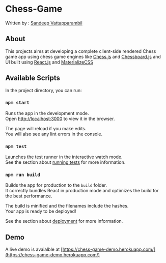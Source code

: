 # Chess-Game
Written by : [Sandeep Vattapparambil](https://github.com/SandeepVattapparambil) 
## About
This projects aims at developing a complete client-side rendered Chess game app using chess game engines like [Chess.js](https://github.com/jhlywa/chess.js) and [Chessboard.js](https://caustique.github.io/chessboard-js/#/examples/integration/chessjs) and UI built using [React.js]() and [MaterializeCSS](https://materializecss.com/)
## Available Scripts

In the project directory, you can run:

### `npm start`

Runs the app in the development mode.<br />
Open [http://localhost:3000](http://localhost:3000) to view it in the browser.

The page will reload if you make edits.<br />
You will also see any lint errors in the console.

### `npm test`

Launches the test runner in the interactive watch mode.<br />
See the section about [running tests](https://facebook.github.io/create-react-app/docs/running-tests) for more information.

### `npm run build`

Builds the app for production to the `build` folder.<br />
It correctly bundles React in production mode and optimizes the build for the best performance.

The build is minified and the filenames include the hashes.<br />
Your app is ready to be deployed!

See the section about [deployment](https://facebook.github.io/create-react-app/docs/deployment) for more information.

## Demo
A live demo is avaialble at [https://chess-game-demo.herokuapp.com/](https://chess-game-demo.herokuapp.com/)